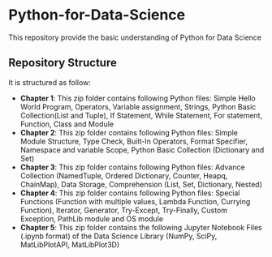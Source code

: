 # Python-for-Data-Science
This repository provide the basic understanding of Python for Data Science

## Repository Structure
It is structured as follow:

- **Chapter 1**: This zip folder contains following Python files: Simple Hello World Program, Operators, Variable assignment, Strings, Python Basic Collection(List and Tuple), If Statement, While Statement, For statement, Function, Class and Module  
- **Chapter 2**: This zip folder contains following Python files: Simple Module Structure, Type Check, Built-In Operators, Format Specifier, Namespace and variable Scope, Python Basic Collection (Dictionary and Set) 
- **Chapter 3**: This zip folder contains following Python files: Advance Collection (NamedTuple, Ordered Dictionary, Counter, Heapq, ChainMap), Data Storage, Comprehension (List, Set, Dictionary, Nested)
- **Chapter 4**: This zip folder contains following Python files: Special Functions (Function with multiple values, Lambda Function, Currying Function), Iterator, Generator, Try-Except, Try-Finally, Custom Exception, PathLib module and OS module
- **Chapter 5**: This zip folder contains the following Jupyter Notebook Files (.ipynb format) of the Data Science Library (NumPy, SciPy, MatLibPlotAPI, MatLibPlot3D)
